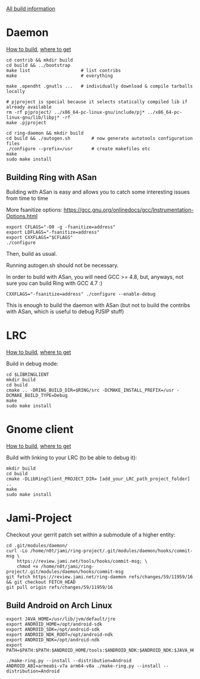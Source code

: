 [All build information](http://dl.ring.cx/docs/compiling_and_installing/index.html)

# Daemon

[How to build](https://tuleap.ring.cx/wiki/index.php?group_id=101&pagename=2.a-i+Build+Ring+daemon+on+Linux),
[where to get](https://gerrit-ring.savoirfairelinux.com/#/admin/projects/ring-daemon)

    cd contrib && mkdir build
    cd build && ../bootstrap
    make list                   # list contribs
    make                        # everything

    make .opendht .gnutls ...   # individually download & compile tarballs locally

    # pjproject is special because it selects statically compiled lib if already available
    rm -rf pjproject/ ../x86_64-pc-linux-gnu/include/pj* ../x86_64-pc-linux-gnu/lib/libpj* -rf
    make .pjproject

    cd ring-daemon && mkdir build
    cd build && ./autogen.sh        # now generate autotools configuration files
    ./configure --prefix=/usr       # create makefiles etc
    make
    sudo make install

## Building Ring with ASan

Building with ASan is easy and allows you to catch some interesting issues from time to time

More fsanitize options: https://gcc.gnu.org/onlinedocs/gcc/Instrumentation-Options.html

    export CFLAGS="-O0 -g -fsanitize=address"
    export LDFLAGS="-fsanitize=address"
    export CXXFLAGS="$CFLAGS"
    ./configure

Then, build as usual.

Running autogen.sh should not be necessary.

In order to build with ASan, you will need GCC >= 4.8, but, anyways, not sure you can build Ring with GCC 4.7 :)

    CXXFLAGS="-fsanitize=address" ./configure --enable-debug

This is enough to build the daemon with ASan (but not to build the contribs with ASan, which is useful to debug PJSIP stuff)

# LRC

[How to build](https://tuleap.ring.cx/wiki/index.php?pagename=Build%20LibRingClient%20%28LRC%29&group_id=101),
[where to get](https://gerrit-ring.savoirfairelinux.com/#/admin/projects/ring-lrc)

Build in debug mode:

    cd $LIBRINGLIENT
    mkdir build
    cd build
    cmake .. -DRING_BUILD_DIR=$RING/src -DCMAKE_INSTALL_PREFIX=/usr -DCMAKE_BUILD_TYPE=Debug
    make
    sudo make install

# Gnome client

[How to build](https://tuleap.ring.cx/wiki/index.php?group_id=101&pagename=Build+Gnome+Client+for+Ring),
[where to get](https://gerrit-ring.savoirfairelinux.com/#/admin/projects/ring-client-gnome)

Build with linking to your LRC (to be able to debug it):

    mkdir build
    cd build
    cmake -DLibRingClient_PROJECT_DIR= [add_your_LRC_path_project_folder] ..
    make
    sudo make install

# Jami-Project

Checkout your gerrit patch set within a submodule of a higher entity:

    cd .git/modules/daemon/
    curl -Lo /home/n0t/jami/ring-project/.git/modules/daemon/hooks/commit-msg \
        https://review.jami.net/tools/hooks/commit-msg; \
        chmod +x /home/n0t/jami/ring-project/.git/modules/daemon/hooks/commit-msg
    git fetch https://review.jami.net/ring-daemon refs/changes/59/11959/16 && git checkout FETCH_HEAD
    git pull origin refs/changes/59/11959/16

## Build Android on Arch Linux

    export JAVA_HOME=/usr/lib/jvm/default/jre
    export ANDROID_HOME=/opt/android-sdk
    export ANDROID_SDK=/opt/android-sdk
    export ANDROID_NDK_ROOT=/opt/android-ndk
    export ANDROID_NDK=/opt/android-ndk
    export PATH=$PATH:$PATH:$ANDROID_HOME/tools:$ANDROID_NDK:$ANDROID_NDK:$JAVA_HOME/bin

    ./make-ring.py --install --distribution=Android
    ANDROID_ABI=armeabi-v7a arm64-v8a ./make-ring.py --install --distribution=Android
